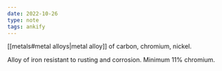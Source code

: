 ```yaml
---
date: 2022-10-26
type: note
tags: ankify
---
```


[[metals#metal alloys|metal alloy]] of carbon, chromium, nickel.

Alloy of iron resistant to rusting and corrosion.
Minimum 11% chromium.
